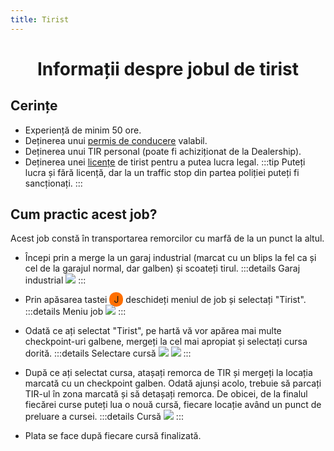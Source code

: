 ```yaml
---
title: Tirist
---
```


<script setup> 
    import KeyIcon from '../.vitepress/components/KeyIcon.vue'
</script>

# <center>Informații despre jobul de tirist</center>

## Cerințe

- Experiență de minim 50 ore.
- Deținerea unui [permis de conducere](/general/scoala) valabil.
- Deținerea unui TIR personal (poate fi achiziționat de la Dealership).
- Deținerea unei [licențe](/general/licente) de tirist pentru a putea lucra legal.
:::tip
Puteți lucra și fără licență, dar la un traffic stop din partea poliției puteți fi sancționați.
:::

## Cum practic acest job?

Acest job constă în transportarea remorcilor cu marfă de la un punct la altul.

- Începi prin a merge la un garaj industrial (marcat cu un blips la fel ca și cel de la garajul normal, dar galben) și scoateți tirul.
:::details Garaj industrial
![](https://i.imgur.com/ZC1aSuC.png)
:::

- Prin apăsarea tastei <span style="padding: 3px 7px; border-radius: 10px; background-color: #ff6f00;">J</span> deschideți meniul de job și selectați "Tirist".
:::details Meniu job
![](https://i.imgur.com/uNa9esJ.png)
:::

- Odată ce ați selectat "Tirist", pe hartă vă vor apărea mai multe checkpoint-uri galbene, mergeți la cel mai apropiat și selectați cursa dorită.
:::details Selectare cursă
![](https://i.imgur.com/rShOHes.png)
![](https://i.imgur.com/L9r0pt0.png)
:::

- După ce ați selectat cursa, atașați remorca de TIR și mergeți la locația marcată cu un checkpoint galben. Odată ajunși acolo, trebuie să parcați TIR-ul în zona marcată și să detașați remorca. De obicei, de la finalul fiecărei curse puteți lua o nouă cursă, fiecare locație având un punct de preluare a cursei.
:::details Cursă
![](https://i.imgur.com/gmoRJ04.gif)
:::

- Plata se face după fiecare cursă finalizată.